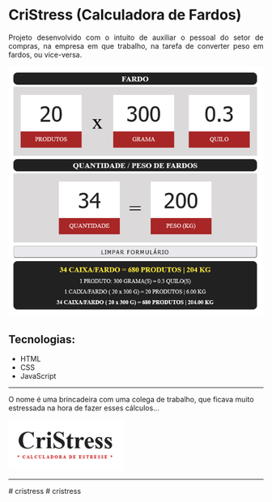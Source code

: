 
<h1 align="left">CriStress (Calculadora de Fardos)</h1>

<p align="justify">Projeto desenvolvido com o intuito de auxiliar o pessoal do setor de compras, na empresa em que trabalho, na tarefa de converter peso em fardos, ou vice-versa. </p>

<img src='.github/tela.png'>

<h2>Tecnologias:</h2>

<ul>
    <li>HTML</li>
    <li>CSS</li>
    <li>JavaScript</li>
</ul>
<hr>
<p align="justfy">O nome é uma brincadeira com uma colega de trabalho, que ficava muito estressada na hora de fazer esses cálculos...</p>
<div style="margin:15 180 0"><img src='.github/img02.png' style="border-radius:5px;width:230px"></div>

<hr>
# cristress
# cristress

